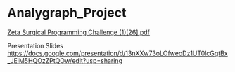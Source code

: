 # Analygraph_Project

[Zeta Surgical Programming Challenge (1)[26].pdf](https://github.com/TANXINKAI/Analygraph_Project/files/9843157/Zeta.Surgical.Programming.Challenge.1.26.pdf)

Presentation Slides
https://docs.google.com/presentation/d/13nXXw73oLOfweoDz1UT0lcGgtBx_JEiM5HQOzZPtQOw/edit?usp=sharing
